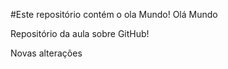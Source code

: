 #Este repositório contém o ola Mundo!
Olá Mundo

Repositório da aula sobre GitHub!

Novas alterações